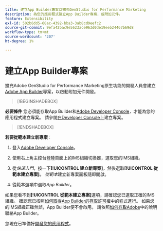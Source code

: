 ```yaml
---
title: 建立App Builder專案以擴充GenStudio for Performance Marketing
description: 為您的應用程式建立App Builder專案，或附加元件。
feature: Extensibility
exl-id: 502b6dd5-68ac-4392-bba3-3ab8cd9eefc2
source-git-commit: 9efa42bac9e5623ace963d0de19eeb24467b69d8
workflow-type: tm+mt
source-wordcount: '207'
ht-degree: 1%

---
```


# 建立App Builder專案

擴充Adobe GenStudio for Performance Marketing原生功能的開發人員會建立[Adobe App Builder](https://developer.adobe.com/app-builder/)專案，以啟動附加元件開發。

>[!BEGINSHADEBOX]

**必要條件**
您必須能存取App Builder和[Adobe Developer Console](https://developer.adobe.com/developer-console/)，才能為您的應用程式建立專案。 請參閱[在Developer Console](https://developer.adobe.com/app-builder/docs/getting_started/first_app#2-create-a-new-project-on-developer-console)上建立專案。

>[!ENDSHADEBOX]

**若要從範本建立新專案**：

1. 登入[Adobe Developer Console](https://developer.adobe.com/developer-console/)。

1. 使用右上角主控台登陸頁面上的IMS組織切換器，選取您的IMS組織。

1. 從&#x200B;_快速入門_，按一下&#x200B;**[!UICONTROL 建立新專案]**，然後選取&#x200B;**[!UICONTROL 從範本建立專案]**。 _從範本_&#x200B;建立新專案面板隨即開啟。

1. 從範本選項中選取&#x200B;_App Builder_。

如果您看不到&#x200B;**[!UICONTROL 從範本建立專案]**&#x200B;選項，請確認您已選取正確的IMS組織。 確認您已按照[如何取得App Builder的存取許可權](https://developer.adobe.com/app-builder/docs/overview/getting_access/)中的程式進行。 如果您的IMS組織正確無誤，App Builder便不會啟用。 請依照[如何存取Adobe](https://developer.adobe.com/app-builder/docs/overview/getting_access/)中的說明聯絡App Builder。

您現在已準備好[開發您的應用程式](create-app.md)。

